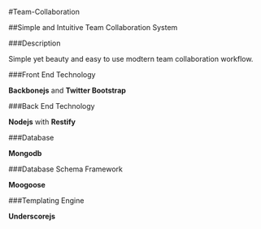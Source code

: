 #Team-Collaboration

##Simple and Intuitive Team Collaboration System

###Description

Simple yet beauty and easy to use modtern team collaboration workflow.

###Front End Technology

**Backbonejs** and **Twitter Bootstrap**

###Back End Technology

**Nodejs** with **Restify**

###Database

**Mongodb**

###Database Schema Framework

**Moogoose**

###Templating Engine

**Underscorejs**